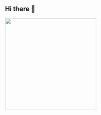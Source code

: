 ## Hi there 👋
<img src="https://media3.giphy.com/media/v1.Y2lkPTc5MGI3NjExenJtaGg5eThhY3JheTUyNDhkdThwd3B6aGc5aWxwYW9pZnFmd2kzaSZlcD12MV9pbnRlcm5hbF9naWZfYnlfaWQmY3Q9Zw/0kOmLN09priuU4uZOp/giphy.gif" width="300"/>
<!--
**DragonFee1ing/DragonFee1ing** is a ✨ _special_ ✨ repository because its `README.md` (this file) appears on your GitHub profile.

Here are some ideas to get you started:


- 🔭 I’m currently working on ...
- 🌱 I’m currently learning ...
- 👯 I’m looking to collaborate on ...
- 🤔 I’m looking for help with ...
- 💬 Ask me about ...
- 📫 How to reach me: ...
- 😄 Pronouns: ...
- ⚡ Fun fact: ...
-->
